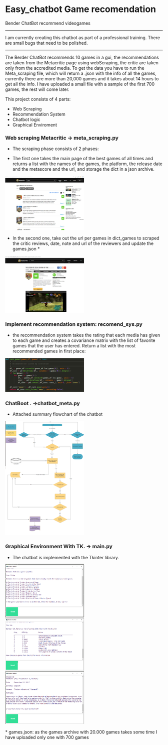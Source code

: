 # Easy_chatbot Game recomendation
Bender ChatBot recommend videogames
________________________________________________________________________________________________________________________________________________________________________
I am currently creating this chatbot as part of a professional training. There are small bugs that need to be polished.
________________________________________________________________________________________________________________________________________________________________________

The Berder ChatBot recommends 10 games in a gui, the recommendations are taken from the Metacritic page using webScraping, the critic are taken only from the accredited media. To get the data you have to run the Meta_scraping file, which will return a .json with the info of all the games, currently there are more than 20,000 games and it takes about 14 hours to get all the info. I have uploaded a small file with a sample of the first 700 games, the rest will come later.

This project consists of 4 parts:
- Web Scraping
- Recommendation System
- Chatbot logic
- Graphical Enviroment


### Web scraping Metacritic -> meta_scraping.py
  
* The scraping phase consists of 2 phases: 
- The first one takes the main page of the best games of all times and returns a list with the names of the games, the platform, the release date and the metascore and the url, and storage the dict in a json archive.

<img src= "https://github.com/dario-t/easy_chatbot/blob/main/img/Meta%20all%20games.png" width="50%" height="50%">

- In the second one, take out the url per games in dict_games to scraped the critic reviews, date, note and url of the reviewers and update the games.json *

<img src= "https://github.com/dario-t/easy_chatbot/blob/main/img/games.png" width="50%" height="50%">


### Implement recommendation system: recomend_sys.py

*   the recommendation system takes the rating that each media has given to each game and creates a covariance matrix with the list of favorite games that the user has entered. Return a list with the most recommended games in first place:

<img src= "https://github.com/dario-t/easy_chatbot/blob/main/img/recomen_sys.png" width="50%" height="50%">

### ChatBoot . ->chatbot_meta.py

* Attached summary flowchart of the chatbot

<img src= "https://github.com/dario-t/easy_chatbot/blob/main/img/Chat_bot-Diagram.png" width="50%" height="50%">

### Graphical Environment With TK. -> main.py

* The chatbot is implemented with the Tkinter library.

<img src= "https://github.com/dario-t/easy_chatbot/blob/main/img/chatbot_1.png" width="50%" height="50%">

<img src= "https://github.com/dario-t/easy_chatbot/blob/main/img/chatbot_2.png" width="50%" height="50%">

<img src= "https://github.com/dario-t/easy_chatbot/blob/main/img/chatbot_3.png" width="50%" height="50%">


\* games.json: as the games archive with 20.000 games takes some time I have uploaded only one with 700 games

